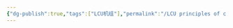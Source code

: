 ```yaml
---
{"dg-publish":true,"tags":["LCU机组"],"permalink":"/LCU principles of computer composition/微程序设计/","dgPassFrontmatter":true,"noteIcon":"","created":"2024-11-28T11:11:50.325+08:00","updated":"2025-04-19T09:58:25.987+08:00"}
---
```



